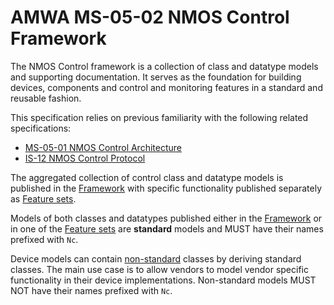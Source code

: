 # AMWA MS-05-02 NMOS Control Framework

The NMOS Control framework is a collection of class and datatype models and supporting documentation.
It serves as the foundation for building devices, components and control and monitoring features in a standard and reusable fashion.

This specification relies on previous familiarity with the following related specifications:

- [MS-05-01 NMOS Control Architecture](https://specs.amwa.tv/ms-05-01)
- [IS-12 NMOS Control Protocol](https://specs.amwa.tv/is-12)

The aggregated collection of control class and datatype models is published in the [Framework](Framework.md) with specific functionality published separately as [Feature sets](Feature%20sets.md).

Models of both classes and datatypes published either in the [Framework](Framework.md) or in one of the [Feature sets](Feature%20sets.md) are __standard__ models and MUST have their names prefixed with `Nc`.

Device models can contain [non-standard](Framework.md#ncclassid) classes by deriving standard classes. The main use case is to allow vendors to model vendor specific functionality in their device implementations. Non-standard models MUST NOT have their names prefixed with `Nc`.
